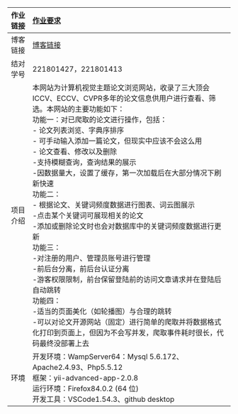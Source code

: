 |作业链接|[作业要求](https://edu.cnblogs.com/campus/fzu/2021SpringSoftwareEngineeringPractice/homework/11890)|
|:--	|:--	|
|博客链接|[博客链接](https://edu.cnblogs.com/campus/fzu/2021SpringSoftwareEngineeringPractice/homework/11890)|
|结对学号|221801427，221801413|
|项目介绍|本网站为计算机视觉主题论文浏览网站，收录了三大顶会ICCV、ECCV、CVPR多年的论文信息供用户进行查看、筛选。本网站的主要功能如下：</br>功能一：对已爬取的论文进行操作，包括：</br> - 论文列表浏览、字典序排序</br> - 可手动输入添加一篇论文，但现实中应该不会这么用</br> - 论文查看、修改以及删除</br>-支持模糊查询，查询结果的展示 </br>-因数据量大，设置了缓存，第一次加载后在大部分情况下刷新快速 </br>功能二：</br>  - 根据论文、关键词频度数据进行图表、词云图展示</br>-点击某个关键词可展现相关的论文</br>-添加或删除论文时也会对数据库中的关键词频度数据进行更新</br>功能三：</br>-对注册的用户、管理员账号进行管理</br>-前后台分离，前后台认证分离</br>-游客权限限制，前台保留登陆前的访问文章请求并在登陆后自动跳转</br>功能四：</br>-适当的页面美化（如轮播图）与合理的跳转</br>-可以对论文开源网站（固定）进行简单的爬取并将数据格式化打印到页面上，但因为不会写并发，爬取事件耗时很长，代码最终没部署上去|
|环境|开发环境：WampServer64：Mysql 5.6.172、Apache2.4.93、Php5.5.12</br>框架：yii-advanced-app-2.0.8</br>运行环境：Firefox84.0.2 (64 位)</br>开发工具：VSCode1.54.3、github desktop|
